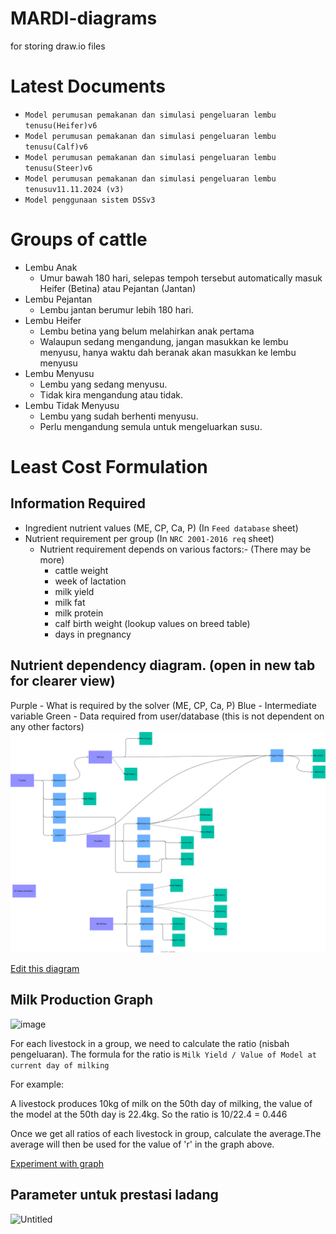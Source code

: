 # MARDI-diagrams
for storing draw.io files

# Latest Documents
- `Model perumusan pemakanan dan simulasi pengeluaran lembu tenusu(Heifer)v6`
- `Model perumusan pemakanan dan simulasi pengeluaran lembu tenusu(Calf)v6`
- `Model perumusan pemakanan dan simulasi pengeluaran lembu tenusu(Steer)v6`
- `Model perumusan pemakanan dan simulasi pengeluaran lembu tenusuv11.11.2024 (v3)`
- `Model penggunaan sistem DSSv3`

# Groups of cattle
- Lembu Anak
    - Umur bawah 180 hari, selepas tempoh tersebut automatically masuk Heifer (Betina) atau Pejantan (Jantan)
- Lembu Pejantan
    - Lembu jantan berumur lebih 180 hari.
- Lembu Heifer
    - Lembu betina yang belum melahirkan anak pertama
    - Walaupun sedang mengandung, jangan masukkan ke lembu menyusu, hanya waktu dah  beranak akan masukkan ke lembu menyusu
- Lembu Menyusu
    - Lembu yang sedang menyusu.
    - Tidak kira mengandung atau tidak.
- Lembu Tidak Menyusu
    - Lembu yang sudah berhenti menyusu.
    - Perlu mengandung semula untuk mengeluarkan susu.

# Least Cost Formulation
## Information Required
- Ingredient nutrient values (ME, CP, Ca, P) (In `Feed database` sheet)
- Nutrient requirement per group (In `NRC 2001-2016 req` sheet)
    - Nutrient requirement depends on various factors:- (There may be more)
        - cattle weight
        - week of lactation
        - milk yield
        - milk fat
        - milk protein
        - calf birth weight (lookup values on breed table)
        - days in pregnancy

## Nutrient dependency diagram. (open in new tab for clearer view)
Purple - What is required by the solver (ME, CP, Ca, P)
Blue - Intermediate variable
Green - Data required from user/database (this is not dependent on any other factors)
![Nutrient Requirements Diagram](./nutrient-requirements.drawio.svg)

[Edit this diagram](https://app.diagrams.net/?url=https://raw.githubusercontent.com/piperdd/MARDI-diagrams/main/nutrient-requirements.drawio.svg)

## Milk Production Graph

<img width="1543" height="516" alt="image" src="https://github.com/user-attachments/assets/7308c912-dcf5-4ffa-8a20-35bd556d96af" />

For each livestock in a group, we need to calculate the ratio (nisbah pengeluaran).
The formula for the ratio is `Milk Yield / Value of Model at current day of milking`

For example:

A livestock produces 10kg of milk on the 50th day of milking, the value of the model at the 50th day is 22.4kg.
So the ratio is 10/22.4 = 0.446

Once we get all ratios of each livestock in group, calculate the average.The average will then be used for the value of 'r' in the graph above.

[Experiment with graph](https://www.desmos.com/calculator/beaxlxqrc0)

## Parameter untuk prestasi ladang

![Untitled](https://github.com/user-attachments/assets/f540a666-056b-43ad-8228-95538aa5cbcb)

